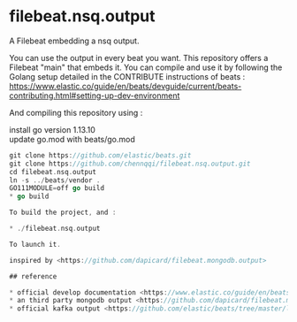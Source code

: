 # filebeat.nsq.output
A Filebeat embedding a nsq output.

You can use the output in every beat you want. This repository offers a Filebeat "main" that embeds it.
You can compile and use it by following the Golang setup detailed in the CONTRIBUTE instructions of beats :
https://www.elastic.co/guide/en/beats/devguide/current/beats-contributing.html#setting-up-dev-environment

And compiling this repository using :

install go version 1.13.10  
update go.mod with beats/go.mod

```Go
git clone https://github.com/elastic/beats.git
git clone https://github.com/chennqqi/filebeat.nsq.output.git
cd filebeat.nsq.output
ln -s ../beats/vendor .
GO111MODULE=off go build
* go build

To build the project, and :

* ./filebeat.nsq.output

To launch it.

inspired by <https://github.com/dapicard/filebeat.mongodb.output>

## reference

* official develop documentation <https://www.elastic.co/guide/en/beats/devguide/current/beats-contributing.html#setting-up-dev-environment>
* an third party mongodb output <https://github.com/dapicard/filebeat.mongodb.output>
* official kafka output <https://github.com/elastic/beats/tree/master/libbeat/outputs/kafka>
